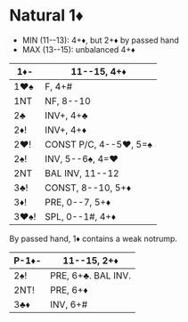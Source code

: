 # Natural 1♦

- MIN (11--13): 4+♦, but 2+♦ by passed hand
- MAX (13--15): unbalanced 4+♦

| 1♦-  | 11--15, 4+♦ |
|------|-------------|
| 1♥♠  | F, 4+#
| 1NT  | NF, 8--10
| 2♣   | INV+, 4+♣
| 2♦!  | INV+, 4+♦
| 2♥!  | CONST P/C, 4--5♥, 5=♠
| 2♠!  | INV, 5--6♠, 4=♥
| 2NT  | BAL INV, 11--12
| 3♣!  | CONST, 8--10, 5+♦
| 3♦!  | PRE, 0--7, 5+♦
| 3♥♠! | SPL, 0--1#, 4+♦

By passed hand, 1♦ contains a weak notrump.

| P-1♦- | 11--15, 2+♦ |
|-------|-------------|
| 2♠!   | PRE, 6+♣.  BAL INV.
| 2NT!  | PRE, 6+♦
| 3♣♦   | INV, 6+#
